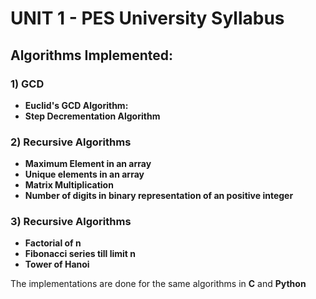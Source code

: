 # UNIT 1 - PES University Syllabus
## Algorithms Implemented:
### **1) GCD**
- **Euclid's GCD Algorithm:**
- **Step Decrementation Algorithm** 

### **2) Recursive Algorithms**
- **Maximum Element in an array**
- **Unique elements in an array**
- **Matrix Multiplication**
- **Number of digits in binary representation of an positive integer**

### **3) Recursive Algorithms**
- **Factorial of n**
- **Fibonacci series till limit n**
- **Tower of Hanoi**

The implementations are done for the same algorithms in **C** and **Python**